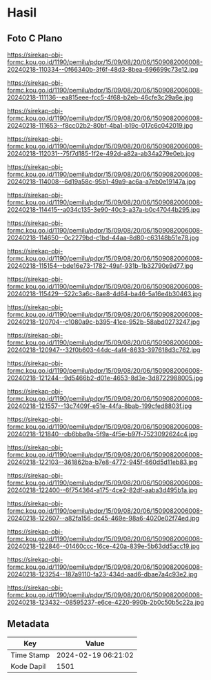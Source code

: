 # Hasil

## Foto C Plano

https://sirekap-obj-formc.kpu.go.id/1190/pemilu/pdpr/15/09/08/20/06/1509082006008-20240218-110334--0f66340b-3f6f-48d3-8bea-696699c73e12.jpg

https://sirekap-obj-formc.kpu.go.id/1190/pemilu/pdpr/15/09/08/20/06/1509082006008-20240218-111136--ea815eee-fcc5-4f68-b2eb-46cfe3c29a6e.jpg

https://sirekap-obj-formc.kpu.go.id/1190/pemilu/pdpr/15/09/08/20/06/1509082006008-20240218-111653--f8cc02b2-80bf-4ba1-b19c-017c6c042019.jpg

https://sirekap-obj-formc.kpu.go.id/1190/pemilu/pdpr/15/09/08/20/06/1509082006008-20240218-112031--75f7d185-1f2e-492d-a82a-ab34a279e0eb.jpg

https://sirekap-obj-formc.kpu.go.id/1190/pemilu/pdpr/15/09/08/20/06/1509082006008-20240218-114008--6d19a58c-95b1-49a9-ac6a-a7eb0e19147a.jpg

https://sirekap-obj-formc.kpu.go.id/1190/pemilu/pdpr/15/09/08/20/06/1509082006008-20240218-114415--a034c135-3e90-40c3-a37a-b0c47044b295.jpg

https://sirekap-obj-formc.kpu.go.id/1190/pemilu/pdpr/15/09/08/20/06/1509082006008-20240218-114650--0c2279bd-c1bd-44aa-8d80-c63148b51e78.jpg

https://sirekap-obj-formc.kpu.go.id/1190/pemilu/pdpr/15/09/08/20/06/1509082006008-20240218-115154--bde16e73-1782-49af-931b-1b32790e9d77.jpg

https://sirekap-obj-formc.kpu.go.id/1190/pemilu/pdpr/15/09/08/20/06/1509082006008-20240218-115429--522c3a6c-8ae8-4d64-ba46-5a16e4b30463.jpg

https://sirekap-obj-formc.kpu.go.id/1190/pemilu/pdpr/15/09/08/20/06/1509082006008-20240218-120704--c1080a9c-b395-41ce-952b-58abd0273247.jpg

https://sirekap-obj-formc.kpu.go.id/1190/pemilu/pdpr/15/09/08/20/06/1509082006008-20240218-120947--32f0b603-44dc-4af4-8633-397618d3c762.jpg

https://sirekap-obj-formc.kpu.go.id/1190/pemilu/pdpr/15/09/08/20/06/1509082006008-20240218-121244--9d5466b2-d01e-4653-8d3e-3d8722988005.jpg

https://sirekap-obj-formc.kpu.go.id/1190/pemilu/pdpr/15/09/08/20/06/1509082006008-20240218-121557--13c7409f-e51e-44fa-8bab-199cfed8803f.jpg

https://sirekap-obj-formc.kpu.go.id/1190/pemilu/pdpr/15/09/08/20/06/1509082006008-20240218-121840--db6bba9a-5f9a-4f5e-b97f-7523092624c4.jpg

https://sirekap-obj-formc.kpu.go.id/1190/pemilu/pdpr/15/09/08/20/06/1509082006008-20240218-122103--361862ba-b7e8-4772-945f-660d5d11eb83.jpg

https://sirekap-obj-formc.kpu.go.id/1190/pemilu/pdpr/15/09/08/20/06/1509082006008-20240218-122400--6f754364-a175-4ce2-82df-aaba3d495b1a.jpg

https://sirekap-obj-formc.kpu.go.id/1190/pemilu/pdpr/15/09/08/20/06/1509082006008-20240218-122607--a82fa156-dc45-469e-98a6-4020e02f74ed.jpg

https://sirekap-obj-formc.kpu.go.id/1190/pemilu/pdpr/15/09/08/20/06/1509082006008-20240218-122846--01460ccc-16ce-420a-839e-5b63dd5acc19.jpg

https://sirekap-obj-formc.kpu.go.id/1190/pemilu/pdpr/15/09/08/20/06/1509082006008-20240218-123254--187a9110-fa23-434d-aad6-dbae7a4c93e2.jpg

https://sirekap-obj-formc.kpu.go.id/1190/pemilu/pdpr/15/09/08/20/06/1509082006008-20240218-123432--08595237-e6ce-4220-990b-2b0c50b5c22a.jpg


## Metadata

| Key        | Value               |
| ---------- | ------------------- |
| Time Stamp | 2024-02-19 06:21:02 |
| Kode Dapil | 1501                |



